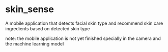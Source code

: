 # skin_sense

A mobile application that detects facial skin type and recommend skin care ingredients based on detected skin type

note: the mobile application is not yet finished specially in the camera and the machine learning model
